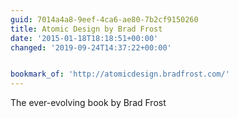 ```yaml
---
guid: 7014a4a8-9eef-4ca6-ae80-7b2cf9150260
title: Atomic Design by Brad Frost
date: '2015-01-18T18:18:51+00:00'
changed: '2019-09-24T14:37:22+00:00'


bookmark_of: 'http://atomicdesign.bradfrost.com/'
---
```



The ever-evolving book by Brad Frost
